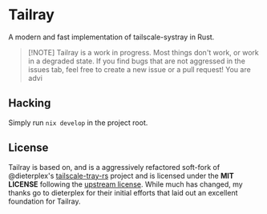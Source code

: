 # Tailray

A modern and fast implementation of tailscale-systray in Rust.

> [!NOTE] Tailray is a work in progress. Most things don't work, or work in a
> degraded state. If you find bugs that are not aggressed in the issues tab,
> feel free to create a new issue or a pull request! You are advi

## Hacking

Simply run `nix develop` in the project root.

## License

[tailscale-tray-rs]: https://github.com/dieterplex/tailscale-tray-rs
[upstream license]: https://github.com/dieterplex/tailscale-tray-rs/blob/60cfdec2942305085c2db295b56d8c666797e6ba/LICENSE

Tailray is based on, and is a aggressively refactored soft-fork of @dieterplex's
[tailscale-tray-rs] project and is licensed under the **MIT LICENSE** following
the [upstream license]. While much has changed, my thanks go to dieterplex for
their initial efforts that laid out an excellent foundation for Tailray.
